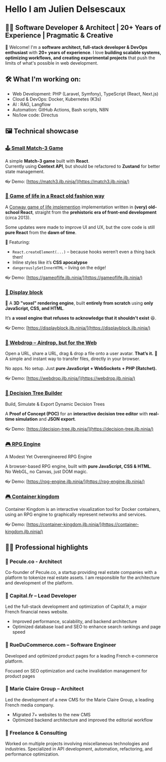 # Hello I am Julien Delsescaux

<!--<PRESENTATION>-->

## 🧑‍💻 Software Developer & Architect | 20+ Years of Experience | Pragmatic & Creative

👋 Welcome! I'm a **software architect, full-stack developer & DevOps enthusiast** with **20+ years of experience**.
I love **building scalable systems, optimizing workflows, and creating experimental projects** that push the limits of what's possible in web development.

<!--</PRESENTATION>-->

<!--<WORKING-ON> -->
## 🛠️ What I'm working on:

- Web Development: PHP (Laravel, Symfony), TypeScript (React, Next.js)
- Cloud & DevOps: Docker, Kubernetes (K3s)
- AI : RAG, Langflow
- Automation: GitHub Actions,  Bash scripts, N8N
- No/low code: Directus

<!--</WORKING-ON> -->

<!--<DEMOS>-->

## 🖼️ Technical showcase
<!--<DEMO-deljdlx/dc-match3>-->

### [🕹️ Small Match-3 Game  ](https://github.com/deljdlx/dc-match3)

A simple **Match-3 game** built with **React**.  
Currently using **Context API**, but should be refactored to **Zustand** for better state management.

👓 Demo: [https://match3.jlb.ninja/](https://match3.jlb.ninja/)

<!--</DEMO-deljdlx/dc-match3>-->

<!--<DEMO-deljdlx/dc-gameoflife>-->

### [🍄 Game of life in a React old fashion way](https://github.com/deljdlx/dc-gameoflife)

A [Conway game of life implemention](https://en.wikipedia.org/wiki/Conway%27s_Game_of_Life) implementation written in **(very) old-school React**, straight from the **prehistoric era of front-end development** (circa 2013).

Some updates were made to improve UI and UX, but the core code is still **pure React** from the **dawn of time**.

🦖 Featuring:
- `React.createElement(...)` – because hooks weren’t even a thing back then!  
- Inline styles like it’s **CSS apocalypse**  
- `dangerouslySetInnerHTML` – living on the edge!

👓 Demo: [https://gameoflife.jlb.ninja/](https://gameoflife.jlb.ninja/)

<!--</DEMO-deljdlx/dc-gameoflife>-->

<!--<DEMO-deljdlx/dc-displayblock>-->

### [🧊 Display block](https://github.com/deljdlx/dc-displayblock)

🚀 A **3D "voxel" rendering engine**, built **entirely from scratch** using **only JavaScript, CSS, and HTML**.  

It’s **a voxel engine that refuses to acknowledge that it shouldn't exist** 😆.

👓 Demo: [https://displayblock.jlb.ninja/](https://displayblock.jlb.ninja/)

<!--</DEMO-deljdlx/dc-displayblock>-->

<!--<DEMO-deljdlx/dc-webdrop>-->

### [🛜 Webdrop – Airdrop, but for the Web](https://github.com/deljdlx/dc-webdrop)

Open a URL, share a URL, drag & drop a file onto a user avatar. **That’s it.** 🚀
A simple and instant way to transfer files, directly in your browser.

No apps. No setup. Just **pure JavaScript + WebSockets + PHP (Ratchet).**

👓 Demo: [https://webdrop.jlb.ninja/](https://webdrop.jlb.ninja/)

<!--</DEMO-deljdlx/dc-webdrop>-->

<!--<DEMO-deljdlx/dc-decision-tree>-->

### [🌳 Decision Tree Builder](https://github.com/deljdlx/dc-decision-tree)

Build, Simulate & Export Dynamic Decision Trees

A **Proof of Concept (POC)** for an **interactive decision tree editor** with **real-time simulation** and **JSON export**.

👓 Demo: [https://decision-tree.jlb.ninja/](https://decision-tree.jlb.ninja/)

<!--</DEMO-deljdlx/dc-decision-tree>-->

<!--<DEMO-deljdlx/dc-rpg-engine>-->

### [🎮 RPG Engine](https://github.com/deljdlx/dc-rpg-engine)

A Modest Yet Overengineered RPG Engine

A browser-based RPG engine, built with **pure JavaScript, CSS & HTML**.  
No WebGL, no Canvas, just DOM magic.

👓 Demo: [https://rpg-engine.jlb.ninja/](https://rpg-engine.jlb.ninja/)

<!--</DEMO-deljdlx/dc-rpg-engine>-->

<!--<DEMO-deljdlx/dc-container-kingdom>-->

### [🎮 Container kingdom](https://github.com/deljdlx/dc-container-kingdom)

Container Kingdom is an interactive visualization tool for Docker containers, using an RPG engine to graphically represent networks and services.

👓 Demo: [https://container-kingdom.jlb.ninja/](https://container-kingdom.jlb.ninja/)

<!--</DEMO-deljdlx/dc-container-kingdom>-->

<!--</DEMOS>-->

<!--<RESUME> -->
## 👨‍💻 Professional highlights

### 🚀 Pecule.co - Architect
Co-founder of Pecule.co, a startup providing real estate companies with a platform to tokenize real estate assets. I am responsible for the architecture and development of the platform.

### 🚀 Capital.fr – Lead Developer
Led the full-stack development and optimization of Capital.fr, a major French financial news website.

- Improved performance, scalability, and backend architecture
- Optimized database load and SEO to enhance search rankings and page speed

### 🚀 RueDuCommerce.com – Software Engineer

Developed and optimized product pages for a leading French e-commerce platform.

Focused on SEO optimization and cache invalidation management for product pages

### 🚀 Marie Claire Group – Architect

Led the development of a new CMS for the Marie Claire Group, a leading French media company.

- Migrated 7+ websites to the new CMS
- Optimized backend architecture and improved the editorial workflow

### 🚀 Freelance & Consulting

Worked on multiple projects involving miscellaneous technologies and industries.
Specialized in API development, automation, refactoring, and performance optimization.

<!--</RESUME> -->

<!--<MISC>-->

<!--</MISC>-->

<!--
```mermaid
mindmap
  root((mindmap))
    Origins
      Long history
      ::icon(fa fa-book)
      Popularisation
        British popular psychology author Tony Buzan
    Research
      On effectiveness<br/>and features
      On Automatic creation
        Uses
            Creative techniques
            Strategic planning
            Argument mapping
    Tools
      Pen and paper
      Mermaid
```
//-->

<!--
Here are some ideas to get you started:

- 🔭 I’m currently working on ...
- 🌱 I’m currently learning ...
- 👯 I’m looking to collaborate on ...
- 🤔 I’m looking for help with ...
- 💬 Ask me about ...
- 📫 How to reach me: ...
- 😄 Pronouns: ...
- ⚡ Fun fact: ...
-->
